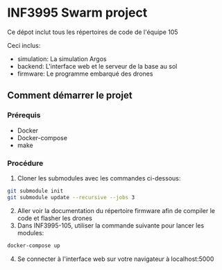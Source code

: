 # INF3995 Swarm project

Ce dépot inclut tous les répertoires de code de l'équipe 105

Ceci inclus:
- simulation: La simulation Argos
- backend: L'interface web et le serveur de la base au sol
- firmware: Le programme embarqué des drones

## Comment démarrer le projet

### Prérequis
- Docker 
- Docker-compose
- make

### Procédure
1. Cloner les submodules avec les commandes ci-dessous:
```bash
git submodule init
git submodule update --recursive --jobs 3
```
2. Aller voir la documentation du répertoire firmware afin de compiler le code et flasher les drones
3. Dans INF3995-105, utiliser la commande suivante pour lancer les modules:
```bash
docker-compose up
```
4. Se connecter à l'interface web sur votre navigateur à localhost:5000


